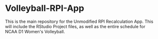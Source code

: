 # Volleyball-RPI-App
This is the main repository for the Unmodified RPI Recalculation App. This will include the RStudio Project files, as well as the entire schedule for NCAA D1 Women's Volleyball.
